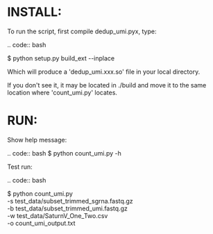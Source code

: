 # INSTALL:

To run the script, first compile dedup_umi.pyx, type:

.. code:: bash

   $ python setup.py build_ext --inplace

Which will produce a 'dedup_umi.xxx.so' file in your local directory. 

If you don't see it, it may be located in ./build and move it to the 
same location where 'count_umi.py' locates. 


# RUN:

Show help message:

.. code:: bash
   $ python count_umi.py -h

Test run:

.. code:: bash
   
   $ python count_umi.py \
		-s test_data/subset_trimmed_sgrna.fastq.gz \
		-b test_data/subset_trimmed_umi.fastq.gz \
    		-w test_data/SaturnV_One_Two.csv \
		-o count_umi_output.txt


